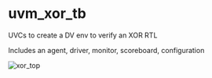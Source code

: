 # uvm_xor_tb
UVCs to create a DV env to verify an XOR RTL

Includes an agent, driver, monitor, scoreboard, configuration

![xor_top](https://user-images.githubusercontent.com/34355989/172273375-cdd254a2-1932-4298-a27f-a3a06acc12d0.PNG)
